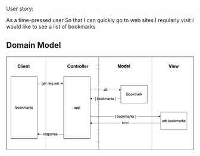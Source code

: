 User story:

As a time-pressed user
So that I can quickly go to web sites I regularly visit
I would like to see a list of bookmarks

## Domain Model

![Domain Model](public/bookmark_manager_1.png)